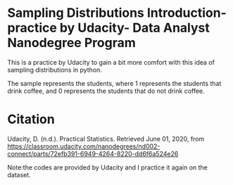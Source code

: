 # Sampling Distributions Introduction- practice by Udacity- Data Analyst Nanodegree Program
This is a practice by Udacity to gain a bit more comfort with this idea of sampling distributions in python.

The sample represents the students, where 1 represents the students that drink coffee, and 0 represents the students that do not drink coffee.

# Citation
Udacity, D. (n.d.). Practical Statistics. Retrieved June 01, 2020, from https://classroom.udacity.com/nanodegrees/nd002-connect/parts/72efb391-6949-4264-8220-dd6f6a524e26



Note:the codes are provided by Udacity and I practice it again on the dataset.
